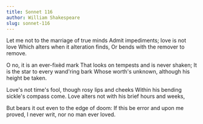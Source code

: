 ```yaml
---
title: Sonnet 116
author: William Shakespeare
slug: sonnet-116
---
```


Let me not to the marriage of true minds
Admit impediments; love is not love
Which alters when it alteration finds,
Or bends with the remover to remove.

O no, it is an ever-fixèd mark
That looks on tempests and is never shaken;
It is the star to every wand'ring bark
Whose worth's unknown, although his height be taken.

Love's not time's fool, though rosy lips and cheeks
Within his bending sickle's compass come.
Love alters not with his brief hours and weeks,

But bears it out even to the edge of doom:
If this be error and upon me proved,
I never writ, nor no man ever loved.